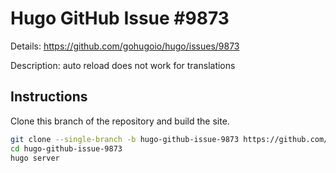 # Hugo GitHub Issue #9873

Details: <https://github.com/gohugoio/hugo/issues/9873>

Description: auto reload does not work for translations

## Instructions

Clone this branch of the repository and build the site.

```bash
git clone --single-branch -b hugo-github-issue-9873 https://github.com/jmooring/hugo-testing hugo-github-issue-9873
cd hugo-github-issue-9873
hugo server
```
